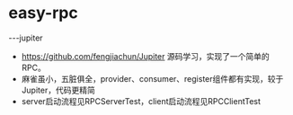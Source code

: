 # easy-rpc

---jupiter

 - https://github.com/fengjiachun/Jupiter 源码学习，实现了一个简单的RPC。
 - 麻雀虽小，五脏俱全，provider、consumer、register组件都有实现，较于Jupiter，代码更精简
 - server启动流程见RPCServerTest，client启动流程见RPCClientTest
